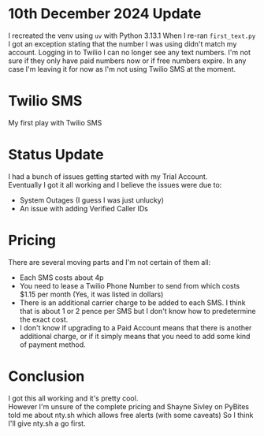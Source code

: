 # 10th December 2024 Update
I recreated the venv using `uv` with Python 3.13.1
When I re-ran `first_text.py` I got an exception stating that the number I was using didn't match my account.
Logging in to Twilio I can no longer see any text numbers.
I'm not sure if they only have paid numbers now or if free numbers expire. In any case I'm leaving it for now as I'm not using Twilio SMS at the moment.

# Twilio SMS
My first play with Twilio SMS

# Status Update
I had a bunch of issues getting started with my Trial Account.  
Eventually I got it all working and I believe the issues were due to:
- System Outages (I guess I was just unlucky)
- An issue with adding Verified Caller IDs

# Pricing
There are several moving parts and I'm not certain of them all:
- Each SMS costs about 4p
- You need to lease a Twilio Phone Number to send from which costs $1.15 per month (Yes, it was listed in dollars)
- There is an additional carrier charge to be added to each SMS. I think that is about 1 or 2 pence per SMS but I don't know how to predetermine the exact cost.
- I don't know if upgrading to a Paid Account means that there is another additional charge, or if it simply means that you need to add some kind of payment method.

# Conclusion
I got this all working and it's pretty cool.  
However I'm unsure of the complete pricing and Shayne Sivley on PyBites told me about nty.sh which allows free alerts (with some caveats)
So I think I'll give nty.sh a go first.